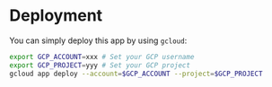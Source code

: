 # Deployment

You can simply deploy this app by using `gcloud`:
```bash
export GCP_ACCOUNT=xxx # Set your GCP username
export GCP_PROJECT=yyy # Set your GCP project
gcloud app deploy --account=$GCP_ACCOUNT --project=$GCP_PROJECT
```